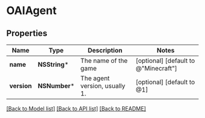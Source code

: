 # OAIAgent

## Properties
Name | Type | Description | Notes
------------ | ------------- | ------------- | -------------
**name** | **NSString*** | The name of the game | [optional] [default to @"Minecraft"]
**version** | **NSNumber*** | The agent version, usually 1. | [optional] [default to @1]

[[Back to Model list]](../README.md#documentation-for-models) [[Back to API list]](../README.md#documentation-for-api-endpoints) [[Back to README]](../README.md)


